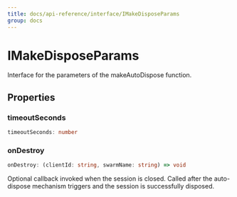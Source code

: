 ```yaml
---
title: docs/api-reference/interface/IMakeDisposeParams
group: docs
---
```


# IMakeDisposeParams

Interface for the parameters of the makeAutoDispose function.

## Properties

### timeoutSeconds

```ts
timeoutSeconds: number
```

### onDestroy

```ts
onDestroy: (clientId: string, swarmName: string) => void
```

Optional callback invoked when the session is closed.
Called after the auto-dispose mechanism triggers and the session is successfully disposed.
